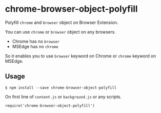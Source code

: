 # chrome-browser-object-polyfill

Polyfill `chrome` and `browser` object on Browser Extension.

You can use `chrome` or `browser` object on any browsers.

- Chrome has no `browser`
- MSEdge has no `chrome`

So it enables you to use `browser` keyword on Chrome or `chrome` keyword on MSEdge.

## Usage

```
$ npm install --save chrome-browser-object-polyfill
```

On first line of `content.js` or `background.js` or any scripts.

```
require('chrome-browser-object-polyfill')
```
